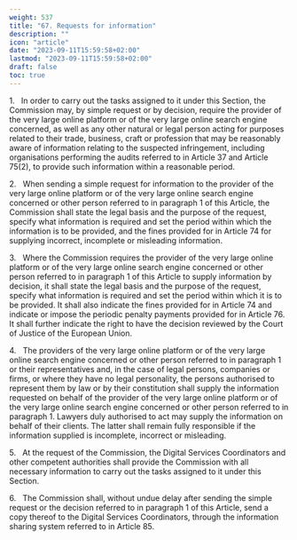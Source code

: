 ```yaml
---
weight: 537
title: "67. Requests for information"
description: ""
icon: "article"
date: "2023-09-11T15:59:58+02:00"
lastmod: "2023-09-11T15:59:58+02:00"
draft: false
toc: true
---
```


1.   In order to carry out the tasks assigned to it under this Section, the Commission may, by simple request or by decision, require the provider of the very large online platform or of the very large online search engine concerned, as well as any other natural or legal person acting for purposes related to their trade, business, craft or profession that may be reasonably aware of information relating to the suspected infringement, including organisations performing the audits referred to in Article 37 and Article 75(2), to provide such information within a reasonable period.

2.   When sending a simple request for information to the provider of the very large online platform or of the very large online search engine concerned or other person referred to in paragraph 1 of this Article, the Commission shall state the legal basis and the purpose of the request, specify what information is required and set the period within which the information is to be provided, and the fines provided for in Article 74 for supplying incorrect, incomplete or misleading information.

3.   Where the Commission requires the provider of the very large online platform or of the very large online search engine concerned or other person referred to in paragraph 1 of this Article to supply information by decision, it shall state the legal basis and the purpose of the request, specify what information is required and set the period within which it is to be provided. It shall also indicate the fines provided for in Article 74 and indicate or impose the periodic penalty payments provided for in Article 76. It shall further indicate the right to have the decision reviewed by the Court of Justice of the European Union.

4.   The providers of the very large online platform or of the very large online search engine concerned or other person referred to in paragraph 1 or their representatives and, in the case of legal persons, companies or firms, or where they have no legal personality, the persons authorised to represent them by law or by their constitution shall supply the information requested on behalf of the provider of the very large online platform or of the very large online search engine concerned or other person referred to in paragraph 1. Lawyers duly authorised to act may supply the information on behalf of their clients. The latter shall remain fully responsible if the information supplied is incomplete, incorrect or misleading.

5.   At the request of the Commission, the Digital Services Coordinators and other competent authorities shall provide the Commission with all necessary information to carry out the tasks assigned to it under this Section.

6.   The Commission shall, without undue delay after sending the simple request or the decision referred to in paragraph 1 of this Article, send a copy thereof to the Digital Services Coordinators, through the information sharing system referred to in Article 85.